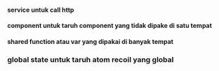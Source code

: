 #### service untuk call http
#### component untuk taruh component yang tidak dipake di satu tempat

#### shared function atau var yang dipakai di banyak tempat

### global state untuk taruh atom recoil yang global